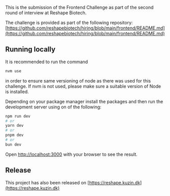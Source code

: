This is the submission of the Frontend Challenge as part of the second round of interview at Reshape Biotech.

The challenge is provided as part of the following repository: [https://github.com/reshapebiotech/hiring/blob/main/frontend/README.md](https://github.com/reshapebiotech/hiring/blob/main/frontend/README.md)

## Running locally

It is recommended to run the command

```bash
nvm use
```

in order to ensure same versioning of node as there was used for this challenge. If nvm is not used, please make sure a suitable version of Node is installed.

Depending on your package manager install the packages and then run the development server using on of the following:

```bash
npm run dev
# or
yarn dev
# or
pnpm dev
# or
bun dev
```

Open [http://localhost:3000](http://localhost:3000) with your browser to see the result.

## Release

This project has also been released on [https://reshape.kuzin.dk](https://reshape.kuzin.dk)

